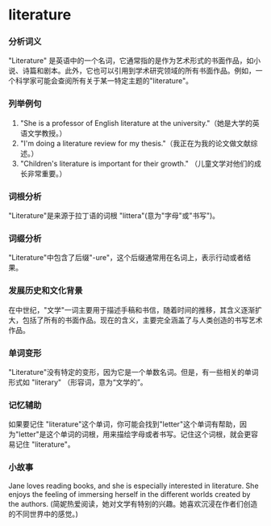 # literature

### 分析词义

  

"Literature" 是英语中的一个名词，它通常指的是作为艺术形式的书面作品，如小说、诗篇和剧本。此外，它也可以引用到学术研究领域的所有书面作品。例如，一个科学家可能会查阅所有关于某一特定主题的"literature"。

  

### 列举例句

  

1.  "She is a professor of English literature at the university."（她是大学的英语文学教授。）
2.  "I'm doing a literature review for my thesis."（我正在为我的论文做文献综述。）
3.  "Children's literature is important for their growth." （儿童文学对他们的成长非常重要。）

  

### 词根分析

  

"Literature"是来源于拉丁语的词根 "littera"(意为"字母"或"书写")。

  

### 词缀分析

  

"Literature"中包含了后缀"-ure"，这个后缀通常用在名词上，表示行动或者结果。

  

### 发展历史和文化背景

  

在中世纪，"文学"一词主要用于描述手稿和书信，随着时间的推移，其含义逐渐扩大，包括了所有的书面作品。现在的含义，主要完全涵盖了与人类创造的书写艺术作品。

  

### 单词变形

  

"Literature"没有特定的变形，因为它是一个单数名词。但是，有一些相关的单词形式如 "literary" （形容词，意为“文学的”。

  

### 记忆辅助

  

如果要记住 "literature"这个单词，你可能会找到"letter"这个单词有帮助，因为"letter"是这个单词的词根，用来描绘字母或者书写。记住这个词根，就会更容易记住 "literature"。

  

### 小故事

  

Jane loves reading books, and she is especially interested in literature. She enjoys the feeling of immersing herself in the different worlds created by the authors. (简妮热爱阅读，她对文学有特别的兴趣。她喜欢沉浸在作者们创造的不同世界中的感觉。)
